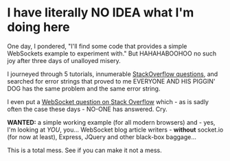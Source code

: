 # I have literally NO IDEA what I'm doing here

One day, I pondered, "I'll find some code that provides a simple WebSockets example to experiment with." But HAHAHABOOHOO no such joy after three days of unalloyed misery.

I journeyed through 5 tutorials, innumerable [StackOverflow questions](http://stackoverflow.com/questions/6084360/using-node-js-as-a-simple-web-server), and searched for error strings that proved to me EVERYONE AND HIS PIGGIN' DOG has the same problem and the same error string.

I even put a [WebSocket question on Stack Overflow](http://stackoverflow.com/questions/41429510/cannot-find-an-answer-to-fix-issue-with-websocket-connection-closing) which - as is sadly often the case these days - NO-ONE has answered. Cry.

**WANTED:** a simple working example (for all modern browsers) and - yes, I'm looking at *YOU*, you… WebSocket blog article writers - **without** socket.io (for now at least), Express, JQuery and other black-box baggage…

This is a total mess. See if you can make it not a mess.
